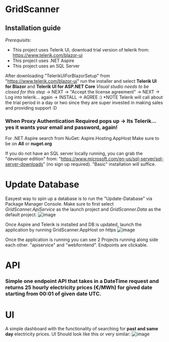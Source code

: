 # GridScanner

## Installation guide
*Prerequisits:*
* This project uses Telerik UI, download trial version of telerik from: https://www.telerik.com/blazor-ui
* This project uses .NET Aspire
* This project uses an SQL Server

After downloading "TelerikUIForBlazorSetup" from "https://www.telerik.com/blazor-ui" run the installer and select __Telerik UI for Blazor__ and __Telerik UI for ASP.NET Core__ *Visual studio needs to be closed for this step* -> NEXT -> "Accept the license agreement" -> NEXT -> Log into telerik... again -> INSTALL -> AGREE :)
*NOTE Telerik will call about the trial period in a day or two since they are super invested in making sales and providing support :D

### When Proxy Authentication Required pops up -> Its Telerik... yes it wants your email and password, again!

For .NET Aspire search from NuGet: Aspire.Hosting.AppHost Make sure to be on __All__ or __nuget.org__

If you do not have an SQL server locally running, you can grab the "developer edition" from: "https://www.microsoft.com/en-us/sql-server/sql-server-downloads" (no sign up required).
"Basic" installation will suffice.

# Update Database
Easyest way to spin up a database is to run the "Update-Database" via Package Manager Console. Make sure to first select *GridScanner.ApiService* as the launch project and *GridScanner.Data* as the default project.
![image](https://github.com/user-attachments/assets/61b2813c-6785-412d-98bd-b47463084d40)


Once Aspire and Telerik is installed and DB is updated, launch the application by running GridScanner.AppHost on https
![image](https://github.com/user-attachments/assets/90a17b10-e535-4dca-83e0-a0806b16ef05)

Once the application is running you can see 2 Projects running along side each other. "apiservice" and "webforntend". Endpoints are clickable.

# API
### Simple one endpoint API that takes in a DateTime request and returns 25 hourly electricity prices (€/MWh) for gived date starting from 00:01 of given date UTC.

# UI
A simple dashboard with the functionality of searching for __past and same day__ electricity prices.
UI Should look like this or very similar: ![image](https://github.com/user-attachments/assets/b9d24196-94fe-4bf6-93b3-6e3534ba4bbe)
